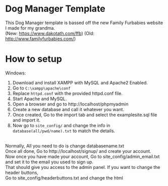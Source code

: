 # Dog Manager Template
This Dog Manager template is bassed off the new Family Furbabies website I made for my grandma.
<br>
(New: https://www.dakotath.com/ffb) (Old: http://www.familyfurbabies.com/)
<br>
# How to setup
Windows:
<br>
1. Download and install XAMPP with MySQL and Apache2 Enabled.
2. Go to ``` C:\xampp\apache\conf ```
3. Replace ``` httpd.conf ``` with the provided httpd.conf file.
4. Start Apache and MySQL.
5. Open a browser and go to http://localhost/phpmyadmin
6. Create a new database and call it whatever you want.
7. Once created, Go to the import tab and select the examplesite.sql file and import it.
8. Now go to ``` site_config/ ``` and change the info in ``` database(all/pwd/name).txt ``` to match the details.
<br>
Normally, All you need to do is change databasename.txt
<br>
Once all done, Go to http://localhost/signup/ and create your account.
<br>
Now once you have made your account, Go to site_config/admin_email.txt  and set it to the email you used to sign up.
<br>
That should give you access to the admin panel. If you want to change the header buttons, 
<br> Go to site_config/headerbuttons.txt and change the html

